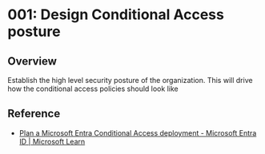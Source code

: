 # 001: Design Conditional Access posture

## Overview

Establish the high level security posture of the organization. This will drive how the conditional access policies should look like

## Reference

* [Plan a Microsoft Entra Conditional Access deployment - Microsoft Entra ID | Microsoft Learn](https://learn.microsoft.com/en-us/entra/identity/conditional-access/plan-conditional-access)
